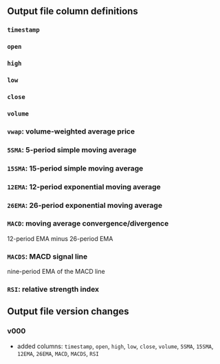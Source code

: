 ## Output file column definitions

### `timestamp`

### `open`

### `high`

### `low`

### `close`

### `volume`

### `vwap`: volume-weighted average price

### `5SMA`: 5-period simple moving average

### `15SMA`: 15-period simple moving average

### `12EMA`: 12-period exponential moving average

### `26EMA`: 26-period exponential moving average

### `MACD`: moving average convergence/divergence

12-period EMA minus 26-period EMA

### `MACDS`: MACD signal line

nine-period EMA of the MACD line

### `RSI`: relative strength index

## Output file version changes

### v000
- added columns: `timestamp`, `open`, `high`, `low`, `close`, `volume`, `5SMA`, `15SMA`, `12EMA`, `26EMA`, `MACD`, `MACDS`, `RSI`